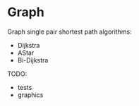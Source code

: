 Graph
=====

Graph single pair shortest path algorithms:

* Dijkstra
* AStar
* Bi-Dijkstra

TODO:
* tests
* graphics
